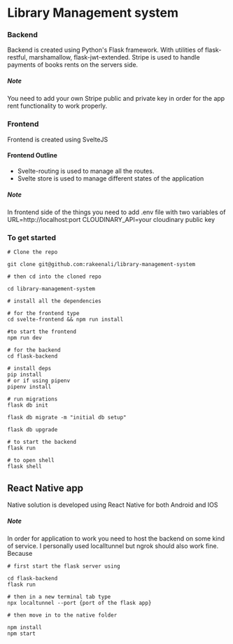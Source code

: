 # Library Management system

### Backend

Backend is created using Python's Flask framework. With utilities of flask-restful, marshamallow, flask-jwt-extended.
Stripe is used to handle payments of books rents on the servers side.

##### Note

You need to add your own Stripe public and private key in order for the app rent functionality to work properly.

### Frontend

Frontend is created using SvelteJS

#### Frontend Outline

- Svelte-routing is used to manage all the routes.
- Svelte store is used to manage different states of the application

##### Note

In frontend side of the things you need to add .env file with two variables of
URL=http://localhost:port
CLOUDINARY_API=your cloudinary public key

### To get started

```shell
# Clone the repo

git clone git@github.com:rakeenali/library-management-system

# then cd into the cloned repo

cd library-management-system

# install all the dependencies

# for the frontend type
cd svelte-frontend && npm run install

#to start the frontend
npm run dev

# for the backend
cd flask-backend

# install deps
pip install
# or if using pipenv
pipenv install

# run migrations
flask db init

flask db migrate -m "initial db setup"

flask db upgrade

# to start the backend
flask run

# to open shell
flask shell
```

## React Native app

Native solution is developed using React Native for both Android and IOS

##### Note

In order for application to work you need to host the backend on some kind of service.
I personally used localltunnel but ngrok should also work fine. Because

```
# first start the flask server using

cd flask-backend
flask run

# then in a new terminal tab type
npx localtunnel --port {port of the flask app}

# then move in to the native folder

npm install
npm start
```
